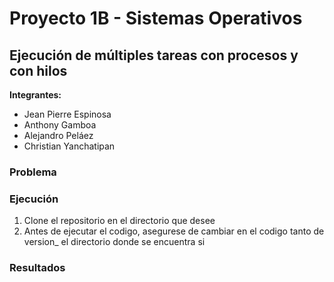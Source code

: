 # Proyecto 1B - Sistemas Operativos
## Ejecución de múltiples tareas con procesos y con hilos

**Integrantes:**
- Jean Pierre Espinosa
- Anthony Gamboa
- Alejandro Peláez
- Christian Yanchatipan

### Problema



### Ejecución

1. Clone el repositorio en el directorio que desee
2. Antes de ejecutar el codigo, asegurese de cambiar en el codigo tanto de version_ el directorio donde se encuentra si

### Resultados


